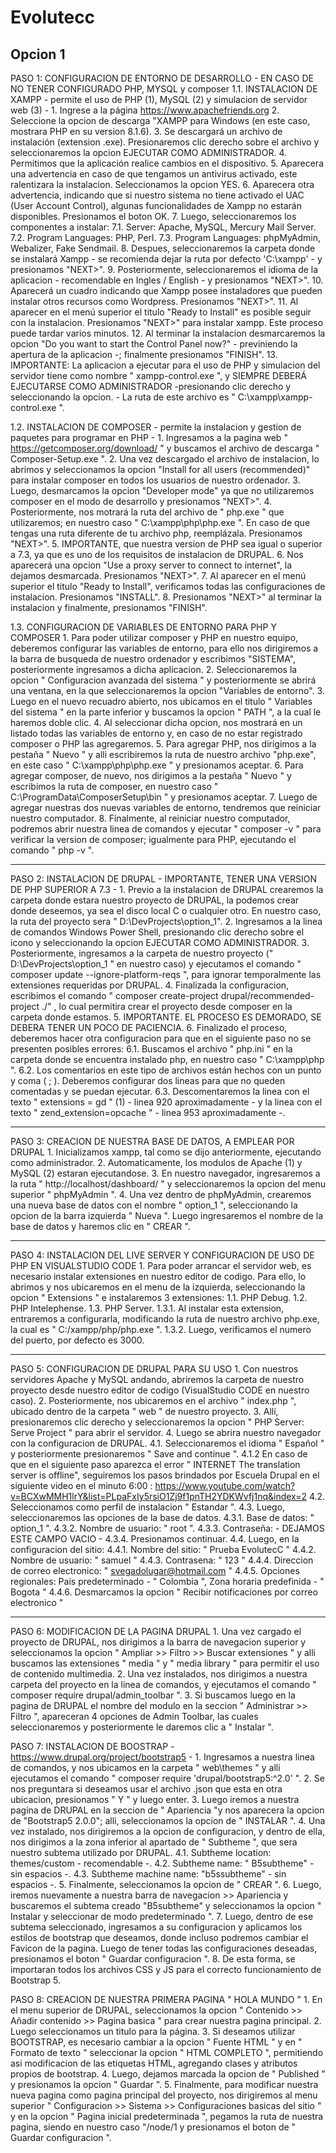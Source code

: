 # Evolutecc

Opcion 1
------------------------------------------------------------------------------------------------------
PASO 1: CONFIGURACION DE ENTORNO DE DESARROLLO - EN CASO DE NO TENER CONFIGURADO PHP, MYSQL y composer
  1.1. INSTALACION DE XAMPP - permite el uso de PHP (1), MySQL (2) y simulacion de servidor web (3) -
      1. Ingrese a la página https://www.apachefriends.org
      2. Seleccione la opcion de descarga "XAMPP para Windows (en este caso, mostrara PHP en su version 8.1.6).
      3. Se descargará un archivo de instalación (extension .exe). Presionaremos clic derecho sobre el archivo y seleccionaremos la opcion EJECUTAR COMO ADMINISTRADOR.
      4. Permitimos que la aplicación realice cambios en el dispositivo.
      5. Aparecera una advertencia en caso de que tengamos un antivirus activado, este ralentizara la instalacion. Seleccionamos la opcion YES.
      6. Aparecera otra advertencia, indicando que si nuestro sistema no tiene activado el UAC (User Account Control), algunas funcionalidades de Xampp no estarán disponibles. Presionamos el boton OK.
      7. Luego, seleccionaremos los componentes a instalar:
        7.1. Server: Apache, MySQL, Mercury Mail Server.
        7.2. Program Languages: PHP, Perl.
        7.3. Program Languages: phpMyAdmin, Webalizer, Fake Sendmail.
      8. Despues, seleccionaremos la carpeta donde se instalará Xampp - se recomienda dejar la ruta por defecto 'C:\xampp' - y presionamos "NEXT>".
      9. Posteriormente, seleccionaremos el idioma de la aplicacion - recomendable en Ingles / English - y presionamos "NEXT>".
      10. Aparecerá un cuadro indicando que Xampp posee instaladores que pueden instalar otros recursos como Wordpress. Presionamos "NEXT>".
      11. Al aparecer en el menú superior el titulo "Ready to Install" es posible seguir con la instalacion. Presionamos "NEXT>" para instalar xampp. Este proceso puede tardar varios minutos.
      12. Al terminar la instalacion desmarcaremos la opcion "Do you want to start the Control Panel now?" - previniendo la apertura de la aplicacion -; finalmente presionamos "FINISH".
      13. IMPORTANTE: La aplicacion a ejecutar para el uso de PHP y simulacion del servidor tiene como nombre " xampp-control.exe ", y SIEMPRE DEBERÁ EJECUTARSE COMO ADMINISTRADOR -presionando clic derecho y seleccionando la opcion. - La ruta de este archivo es " C:\xampp\xampp-control.exe ".
      
  1.2. INSTALACION DE COMPOSER - permite la instalacion y gestion de paquetes para programar en PHP -
      1. Ingresamos a la pagina web " https://getcomposer.org/download/ " y buscamos el archivo de descarga " Composer-Setup.exe ".
      2. Una vez descargado el archivo de instalacion, lo abrimos y seleccionamos la opcion "Install for all users (recommended)" para instalar composer en todos los usuarios de nuestro ordenador.
      3. Luego, desmarcamos la opcion "Developer mode" ya que no utilizaremos composer en el modo de desarrollo y presionamos "NEXT>".
      4. Posteriormente, nos motrará la ruta del archivo de " php.exe " que utilizaremos; en nuestro caso " C:\xampp\php\php.exe ". En caso de que tengas una ruta diferente de tu archivo php, reemplázala. Presionamos "NEXT>".
      5. IMPORTANTE, que nuestra version de PHP sea igual o superior a 7.3, ya que es uno de los requisitos de instalacion de DRUPAL.
      6. Nos aparecerá una opcion "Use a proxy server to connect to internet", la dejamos desmarcada. Presionamos "NEXT>".
      7. Al aparecer en el menú superior el titulo "Ready to Install", verificamos todas las configuraciones de instalacion. Presionamos "INSTALL".
      8. Presionamos "NEXT>" al terminar la instalacion y finalmente, presionamos "FINISH".
      
  1.3. CONFIGURACION DE VARIABLES DE ENTORNO PARA PHP Y COMPOSER
      1. Para poder utilizar composer y PHP en nuestro equipo, deberemos configurar las variables de entorno, para ello nos dirigiremos a la barra de busqueda de nuestro ordenador y escribimos "SISTEMA", posteriormente ingresamos a dicha aplicacion.
      2. Seleccionaremos la opcion " Configuracion avanzada del sistema " y posteriormente se abrirá una ventana, en la que seleccionaremos la opcion "Variables de entorno".
      3. Luego en el nuevo recuadro abierto, nos ubicamos en el titulo " Variables del sistema " en la parte inferior y buscamos la opcion " PATH ", a la cual le haremos doble clic.
      4. Al seleccionar dicha opcion, nos mostrará en un listado todas las variables de entorno y, en caso de no estar registrado composer o PHP las agregaremos.
      5. Para agregar PHP, nos dirigimos a la pestaña " Nuevo " y alli escribiremos la ruta de nuestro archivo "php.exe", en este caso " C:\xampp\php\php.exe " y presionamos aceptar.
      6. Para agregar composer, de nuevo, nos dirigimos a la pestaña " Nuevo " y escribimos la ruta de composer, en nuestro caso " C:\ProgramData\ComposerSetup\bin " y presionamos aceptar.
      7. Luego de agregar nuestras dos nuevas variables de entorno, tendremos que reiniciar nuestro computador.
      8. Finalmente, al reiniciar nuestro computador, podremos abrir nuestra linea de comandos y ejecutar " composer -v " para verificar la version de composer; igualmente para PHP, ejecutando el comando " php -v ".
      
-------------------------------------------------------------------------------------
PASO 2: INSTALACION DE DRUPAL - IMPORTANTE, TENER UNA VERSION DE PHP SUPERIOR A 7.3 -
      1. Previo a la instalacion de DRUPAL crearemos la carpeta donde estara nuestro proyecto de DRUPAL, la podemos crear donde deseemos, ya sea el disco local C o cualquier otro. En nuestro caso, la ruta del proyecto sera " D:\DevProjects\option_1".
      2. Ingresamos a la linea de comandos Windows Power Shell, presionando clic derecho sobre el icono y seleccionando la opcion EJECUTAR COMO ADMINISTRADOR.
      3. Posteriormente, ingresamos a la carpeta de nuestro proyecto (" D:\DevProjects\option_1 " en nuestro caso) y ejecutamos el comando " composer update --ignore-platform-reqs ", para ignorar temporalmente las extensiones requeridas por DRUPAL.
      4. Finalizada la configuracion, escribimos el comando " composer create-project drupal/recommended-project ./" , lo cual permitira crear el proyecto desde composer en la carpeta donde estamos.
      5. IMPORTANTE. EL PROCESO ES DEMORADO, SE DEBERA TENER UN POCO DE PACIENCIA.
      6. Finalizado el proceso, deberemos hacer otra configuracion para que en el siguiente paso no se presenten posibles errores:
          6.1. Buscamos el archivo " php.ini " en la carpeta donde se encuentra instalado php, en nuestro caso " C:\xampp\php ".
          6.2. Los comentarios en este tipo de archivos están hechos con un punto y coma ( ; ). Deberemos configurar dos lineas para que no queden comentadas y se puedan ejecutar.
          6.3. Descomentaremos la linea con el texto " extensions = gd " (1) - linea 920 aproximadamente - y la linea con el texto " zend_extension=opcache " - linea 953 aproximadamente -.

---------------------------------------------------------------
PASO 3: CREACION DE NUESTRA BASE DE DATOS, A EMPLEAR POR DRUPAL
    1. Inicializamos xampp, tal como se dijo anteriormente, ejecutando como administrador.
    2. Automaticamente, los modulos de Apache (1) y MySQL (2) estaran ejecutandose.
    3. En nuestro navegador, ingresaremos a la ruta " http://localhost/dashboard/ " y seleccionaremos la opcion del menu superior " phpMyAdmin ".
    4. Una vez dentro de phpMyAdmin, crearemos una nueva base de datos con el nombre " option_1 ", seleccionando la opcion de la barra izquierda " Nueva ". Luego ingresaremos el nombre de la base de datos y haremos clic en " CREAR ".

--------------------------------------------------------------------------------------
PASO 4: INSTALACION DEL LIVE SERVER Y CONFIGURACION DE USO DE PHP EN VISUALSTUDIO CODE
    1. Para poder arrancar el servidor web, es necesario instalar extensiones en nuestro editor de codigo. Para ello, lo abrimos y nos ubicaremos en el menu de la izquierda, seleccionando la opcion " Extensions " e instalaremos 3 extensiones:
        1.1. PHP Debug.
        1.2. PHP Intelephense.
        1.3. PHP Server.
            1.3.1. Al instalar esta extension, entraremos a configurarla, modificando la ruta de nuestro archivo php.exe, la cual es " C:/xampp/php/php.exe ".
            1.3.2. Luego, verificamos el numero del puerto, por defecto es 3000.

-------------------------------------------
PASO 5: CONFIGURACION DE DRUPAL PARA SU USO
    1. Con nuestros servidores Apache y MySQL andando, abriremos la carpeta de nuestro proyecto desde nuestro editor de codigo (VisualStudio CODE en nuestro caso).
    2. Posteriormente, nos ubicaremos en el archivo " index.php ", ubicado dentro de la carpeta " web " de nuestro proyecto.
    3. Allí, presionaremos clic derecho y seleccionaremos la opcion " PHP Server: Serve Project " para abrir el servidor.
    4. Luego se abrira nuestro navegador con la configuracion de DRUPAL.
        4.1. Seleccionaremos el idioma " Español " y posteriormente presionaremos " Save and continue ".
            4.1.2 En caso de que en el siguiente paso aparezca el error " INTERNET The translation server is offline", seguiremos los pasos brindados por Escuela Drupal en el siguiente video en el minuto 6:00 : https://www.youtube.com/watch?v=BCXwMMH1lrY&list=PLpaFxIy5rsiO1Zj9f1pnTH2YDKWvfj1nq&index=2 
        4.2. Seleccionamos como perfil de instalacion " Estandar ".
        4.3. Luego, seleccionaremos las opciones de la base de datos.
            4.3.1. Base de datos: " option_1 ".
            4.3.2. Nombre de usuario: " root ".
            4.3.3. Contraseña: - DEJAMOS ESTE CAMPO VACIO -
            4.3.4. Presionamos continuar.
        4.4. Luego, en la configuracion del sitio:
            4.4.1. Nombre del sitio: " Prueba EvolutecC "
            4.4.2. Nombre de usuario: " samuel "
            4.4.3. Contrasena: " 123 "
            4.4.4. Direccion de correo electronico: " svegadolugar@hotmail.com "
            4.4.5. Opciones regionales: País predeterminado - " Colombia ", Zona horaria predefinida - " Bogota "
            4.4.6. Desmarcamos la opcion " Recibir notificaciones por correo electronico "

----------------------------------------
PASO 6: MODIFICACION DE LA PAGINA DRUPAL
    1. Una vez cargado el proyecto de DRUPAL, nos dirigimos a la barra de navegacion superior y seleccionamos la opcion " Ampliar >> Filtro >> Buscar extensiones " y alli buscamos las extensiones " media " y " media library " para permitir el uso de contenido multimedia.
    2. Una vez instalados, nos dirigimos a nuestra carpeta del proyecto en la linea de comandos, y ejecutamos el comando " composer require drupal/admin_toolbar ".
    3. Si buscamos luego en la pagina de DRUPAL el nombre del modulo  en la seccion " Administrar >> Filtro ", apareceran 4 opciones de Admin Toolbar, las cuales seleccionaremos y posteriormente le daremos clic a " Instalar ".

PASO 7: INSTALACION DE BOOSTRAP - https://www.drupal.org/project/bootstrap5 -
    1. Ingresamos a nuestra linea de comandos, y nos ubicamos en la carpeta " web\themes " y alli ejecutamos el comando " composer require 'drupal/bootstrap5:^2.0' ".
    2. Se nos preguntara si deseamos usar el archivo .json que esta en otra ubicacion, presionamos " Y " y luego enter.
    3. Luego iremos a nuestra pagina de DRUPAL en la seccion de " Apariencia "y nos aparecera la opcion de "Bootstrap5 2.0.0"; alli, seleccionamos la opcion de " INSTALAR ".
    4. Una vez instalado, nos dirigiremos a la opcion de configuracion, y dentro de ella, nos dirigimos a la zona inferior al apartado de " Subtheme ", que sera nuestro subtema utilizado por DRUPAL.
        4.1. Subtheme location: themes/custom - recomendable -.
        4.2. Subtheme name: " B5subtheme" - sin espacios -.
        4.3. Subtheme machine name: "b5ssubtheme" - sin espacios -.
    5. Finalmente, seleccionamos la opcion de " CREAR ".
    6. Luego, iremos nuevamente a nuestra barra de navegacion >> Apariencia y buscaremos el subtema creado "B5subtheme" y seleccionamos la opcion " Instalar y seleccionar de modo predeterminado ".
    7. Luego, dentro de ese subtema seleccionado, ingresamos a su configuracion y aplicamos los estilos de bootstrap que deseamos, donde incluso podremos cambiar el Favicon de la pagina. Luego de tener todas las configuraciones deseadas, presionamos el boton " Guardar configuracion ".
    8. De esta forma, se importaran todos los archivos CSS y JS para el correcto funcionamiento de Bootstrap 5.

PASO 8: CREACION DE NUESTRA PRIMERA PAGINA " HOLA MUNDO "
    1. En el menu superior de DRUPAL, seleccionamos la opcion " Contenido >> Añadir contenido >> Pagina basica " para crear nuestra pagina principal.
    2. Luego seleccionamos un titulo para la página.
    3. Si deseamos utilizar BOOTSTRAP, es necesario cambiar a la opcion " Fuente HTML " y en " Formato de texto " seleccionar la opcion " HTML COMPLETO ", permitiendo asi modificacion de las etiquetas HTML, agregando clases y atributos propios de bootstrap.
    4. Luego, dejamos marcada la opcion de " Published " y presionamos la opcion " Guardar ".
    5. Finalmente, para modificar nuestra nueva pagina como pagina principal del proyecto, nos dirigiremos al menu superior " Configuracion >> Sistema >> Configuraciones basicas del sitio " y en la opcion " Pagina inicial predeterminada ", pegamos la ruta de nuestra pagina, siendo en nuestro caso "/node/1 y presionamos el boton de " Guardar configuracion ".
    
